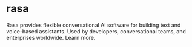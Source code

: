 # rasa
Rasa provides flexible conversational AI software for building text and voice-based assistants. Used by developers, conversational teams, and enterprises worldwide. Learn more.
